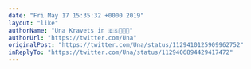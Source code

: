 ```yaml
---
date: "Fri May 17 15:35:32 +0000 2019"
layout: "like"
authorName: "Una Kravets in 🇪🇸👩🏻‍💻"
authorUrl: "https://twitter.com/Una"
originalPost: "https://twitter.com/Una/status/1129410125909962752"
inReplyTo: "https://twitter.com/Una/status/1129406894429417472"
---
```

